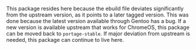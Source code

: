 This package resides here because the ebuild file deviates significantly from
the upstream version, as it points to a later tagged version. This was done
because the latest version available through Gentoo has a bug. If a new version
is available upstream that works for ChromeOS, this package can be moved back to
`portage-stable`. If major deviation from upstream is needed, this package can
continue to live here.
